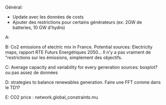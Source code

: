 Général:
- Update avec les données de costs
- Ajouter des restrictions pour certains générateurs (ex: 2GW de batteries, 10 GW d'hydro)

A: 

B: Co2 emissions of electric mix in France. Potential sources: Electricity maps, rapport RTE Futurs Energétiques 2050... Il n'y a pas vraiment de "restrictions sur les émissions, simplement des objectifs.

C: Average capacity and variability for every generation sources: boxplot? ou pas assez de données

D: strategies to balance renewables generation. Faire une FFT comme dans le TD1?

E: CO2 price : network.global_constraints.mu